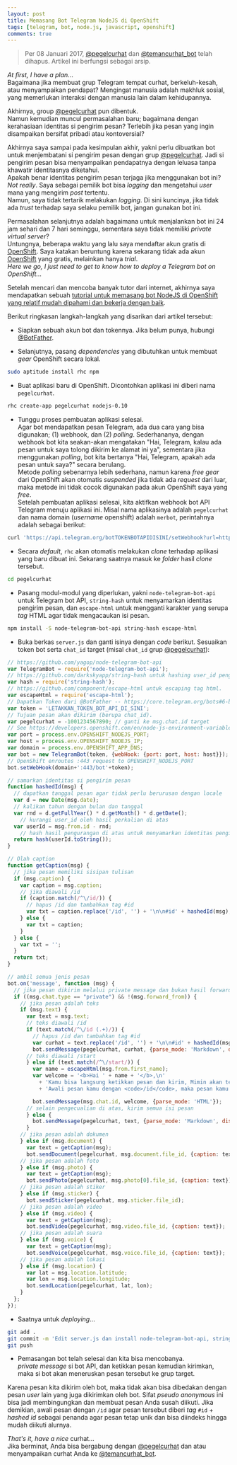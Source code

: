 ```yaml
---
layout: post
title: Memasang Bot Telegram NodeJS di OpenShift
tags: [telegram, bot, node.js, javascript, openshift]
comments: true
---
```


> Per 08 Januari 2017, [@pegelcurhat](https://t.me/pegelcurhat) dan [@temancurhat_bot](https://t.me/temancurhat_bot) telah dihapus.
> Artikel ini berfungsi sebagai arsip.

_At first, I have a plan_...  
Bagaimana jika membuat grup Telegram tempat curhat, berkeluh-kesah, atau menyampaikan pendapat? Mengingat manusia adalah makhluk sosial, yang memerlukan interaksi dengan manusia lain dalam kehidupannya. 

Akhirnya, group [@pegelcurhat](https://t.me/pegelcurhat) pun dibentuk.  
Namun kemudian muncul permasalahan baru; bagaimana dengan kerahasiaan identitas si pengirim pesan? Terlebih jika pesan yang ingin disampaikan bersifat pribadi atau kontoversial?  

Akhirnya saya sampai pada kesimpulan akhir, yakni perlu dibuatkan bot untuk menjembatani si pengirim pesan dengan grup [@pegelcurhat](https://t.me/pegelcurhat). Jadi si pengirim pesan bisa menyampaikan pendapatnya dengan leluasa tanpa khawatir identitasnya diketahui.  
Apakah benar identitas pengirim pesan terjaga jika menggunakan bot ini?  
_Not really_. Saya sebagai pemilik bot bisa _logging_ dan mengetahui _user_ mana yang mengirim _post_ tertentu.  
Namun, saya tidak tertarik melakukan _logging_. Di sini kuncinya, jika tidak ada _trust_ terhadap saya selaku pemilik bot, jangan gunakan bot ini.

Permasalahan selanjutnya adalah bagaimana untuk menjalankan bot ini 24 jam sehari dan 7 hari seminggu, sementara saya tidak memiliki _private virtual server_?  
Untungnya, beberapa waktu yang lalu saya mendaftar akun gratis di [OpenShift](https://www.openshift.com/). Saya katakan beruntung karena sekarang tidak ada akun [OpenShift](https://www.openshift.com/) yang gratis, melainkan hanya _trial_.  
_Here we go, I just need to get to know how to deploy a Telegram bot on OpenShift..._

Setelah mencari dan mencoba banyak tutor dari internet, akhirnya saya mendapatkan sebuah [tutorial untuk memasang bot NodeJS di OpenShift yang relatif mudah dipahami dan bekerja dengan baik](https://github.com/ilbonte/node-telegram-bot-starter-kit).

Berikut ringkasan langkah-langkah yang disarikan dari artikel tersebut:
 
- Siapkan sebuah akun bot dan tokennya. Jika belum punya, hubungi [@BotFather](https://t.me/BotFather).

- Selanjutnya, pasang _dependencies_ yang dibutuhkan untuk membuat _gear_ OpenShift secara lokal.

```sh
sudo aptitude install rhc npm
```

- Buat aplikasi baru di OpenShift. Dicontohkan aplikasi ini diberi nama `pegelcurhat`.  

```sh
rhc create-app pegelcurhat nodejs-0.10
```

- Tunggu proses pembuatan aplikasi selesai.  
Agar bot mendapatkan pesan Telegram, ada dua cara yang bisa digunakan; (1) webhook, dan (2) _polling_. Sederhananya, dengan webhook bot kita seakan-akan mengatakan "Hai, Telegram, kalau ada pesan untuk saya tolong dikirim ke alamat ini ya", sementara jika menggunakan _polling_, bot kita bertanya "Hai, Telegram, apakah ada pesan untuk saya?" secara berulang.  
Metode _polling_ sebenarnya lebih sederhana, namun karena _free gear_ dari OpenShift akan otomatis _suspended_ jika tidak ada _request_ dari luar, maka metode ini tidak cocok digunakan pada akun OpenShift saya yang _free_.  
Setelah pembuatan aplikasi selesai, kita aktifkan webhook bot API Telegram menuju aplikasi ini. Misal nama aplikasinya adalah `pegelcurhat` dan nama domain (_username_ openshift) adalah `merbot`, perintahnya adalah sebagai berikut:  

```sh
curl 'https://api.telegram.org/botTOKENBOTAPIDISINI/setWebhook?url=https://pegelcurhat-merbot.rhcloud.com'
```

- Secara _default_, `rhc` akan otomatis melakukan _clone_ terhadap aplikasi yang baru dibuat ini. Sekarang saatnya masuk ke _folder_ hasil _clone_ tersebut. 
 
```sh
cd pegelcurhat
```

- Pasang modul-modul yang diperlukan, yakni `node-telegram-bot-api` untuk Telegram bot API, `string-hash` untuk menyamarkan identitas pengirim pesan, dan `escape-html` untuk mengganti karakter yang serupa _tag_ HTML agar tidak mengacaukan isi pesan.  

```sh
npm install -S node-telegram-bot-api string-hash escape-html
``` 

- Buka berkas `server.js` dan ganti isinya dengan _code_ berikut. Sesuaikan token bot serta `chat_id` target (misal `chat_id` grup [@pegelcurhat](https://t.me/pegelcurhat)):  

```javascript  
// https://github.com/yagop/node-telegram-bot-api  
var TelegramBot = require('node-telegram-bot-api');  
// https://github.com/darkskyapp/string-hash untuk hashing user_id pengirim pesan.  
var hash = require('string-hash'); 
// https://github.com/component/escape-html untuk escaping tag html.
var escapeHtml = require('escape-html');
// Dapatkan Token dari @BotFather -- https://core.telegram.org/bots#6-botfather  
var token = 'LETAKKAN_TOKEN_BOT_API_DI_SINI';  
// Tujuan pesan akan dikirim (berupa chat_id).  
var pegelcurhat = -1001234567890; // ganti ke msg.chat.id target 
// See https://developers.openshift.com/en/node-js-environment-variables.html
var port = process.env.OPENSHIFT_NODEJS_PORT;
var host = process.env.OPENSHIFT_NODEJS_IP;
var domain = process.env.OPENSHIFT_APP_DNS;
var bot = new TelegramBot(token, {webHook: {port: port, host: host}});
// OpenShift enroutes :443 request to OPENSHIFT_NODEJS_PORT
bot.setWebHook(domain+':443/bot'+token);

// samarkan identitas si pengirim pesan
function hashedId(msg) {
  // dapatkan tanggal pesan agar tidak perlu berurusan dengan locale
  var d = new Date(msg.date);
  // kalikan tahun dengan bulan dan tanggal
  var rnd = d.getFullYear() * d.getMonth() * d.getDate();
    // kurangi user_id oleh hasil perkalian di atas
  var userId = msg.from.id - rnd;
    // hash hasil pengurangan di atas untuk menyamarkan identitas pengirim pesan
  return hash(userId.toString());
}

// Olah caption
function getCaption(msg) {
  // jika pesan memiliki sisipan tulisan
  if (msg.caption) {
    var caption = msg.caption;
    // jika diawali /id
    if (caption.match(/^\/id/)) {
      // hapus /id dan tambahkan tag #id
      var txt = caption.replace('/id', '') + '\n\n#id' + hashedId(msg);
    } else {
      var txt = caption;
    }
  } else {
    var txt = '';
  } 
  return txt;
}

// ambil semua jenis pesan
bot.on('message', function (msg) {
  // jika pesan dikirim melalui private message dan bukan hasil forward
  if ((msg.chat.type == "private") && !(msg.forward_from)) {
    // jika pesan adalah teks
    if (msg.text) {
      var text = msg.text;
      // teks diawali /id
      if (text.match(/^\/id (.+)/)) {
        // hapus /id dan tambahkan tag #id
        var curhat = text.replace('/id', '') + '\n\n#id' + hashedId(msg);
        bot.sendMessage(pegelcurhat, curhat, {parse_mode: 'Markdown', disable_web_page_preview: 'true'});
      // teks diawali /start
      } else if (text.match(/^\/start/)) {
        var name = escapeHtml(msg.from.first_name);
        var welcome = '<b>Hai ' + name + '</b>,\n'
          + 'Kamu bisa langsung ketikkan pesan dan kirim, Mimin akan teruskan pesan kamu ke @pegelcurhat.\n\n'
          + 'Awali pesan kamu dengan <code>/id</code>, maka pesan kamu akan Mimin beri <i>tag</i> <code>#id</code> agar mudah dibedakan dari pesan orang lain dan bisa diindeks hingga mudah diikuti alurnya.';  

        bot.sendMessage(msg.chat.id, welcome, {parse_mode: 'HTML'});
      // selain pengecualian di atas, kirim semua isi pesan
      } else {
        bot.sendMessage(pegelcurhat, text, {parse_mode: 'Markdown', disable_web_page_preview: 'true'});
      }
    // jika pesan adalah dokumen
    } else if (msg.document) {
      var text = getCaption(msg);
      bot.sendDocument(pegelcurhat, msg.document.file_id, {caption: text});
    // jika pesan adalah foto
    } else if (msg.photo) {
      var text = getCaption(msg);
      bot.sendPhoto(pegelcurhat, msg.photo[0].file_id, {caption: text});
    // jika pesan adalah stiker
    } else if (msg.sticker) {
      bot.sendSticker(pegelcurhat, msg.sticker.file_id);
    // jika pesan adalah video
    } else if (msg.video) {
      var text = getCaption(msg);
      bot.sendVideo(pegelcurhat, msg.video.file_id, {caption: text});
    // jika pesan adalah suara
    } else if (msg.voice) {
      var text = getCaption(msg);
      bot.sendVoice(pegelcurhat, msg.voice.file_id, {caption: text});
    // jika pesan adalah lokasi
    } else if (msg.location) {
      var lat = msg.location.latitude;
      var lon = msg.location.longitude;
      bot.sendLocation(pegelcurhat, lat, lon);
    }
  };
});

```
- Saatnya untuk _deploying_...  

```sh
git add .
git commit -m 'Edit server.js dan install node-telegram-bot-api, string-hash, dan escape-html' 
git push
```

- Pemasangan bot telah selesai dan kita bisa mencobanya.  
_private message_ si bot API, dan ketikkan pesan kemudian kirimkan, maka si bot akan meneruskan pesan tersebut ke grup target.  

Karena pesan kita dikirim oleh bot, maka tidak akan bisa dibedakan dengan pesan _user_ lain yang juga dikirimkan oleh bot. Sifat _pseudo anonymous_ ini bisa jadi membingungkan dan membuat pesan Anda susah diikuti. Jika demikian, awali pesan dengan `/id` agar pesan tersebut diberi _tag_ `#id` + _hashed id_ sebagai penanda agar pesan tetap unik dan bisa diindeks hingga mudah diikuti alurnya.

_That's it, have a nice_ curhat...  
Jika berminat, Anda bisa bergabung dengan [@pegelcurhat](https://t.me/pegelcurhat) dan atau menyampaikan curhat Anda ke [@temancurhat_bot](https://t.me/temancurhat_bot).
